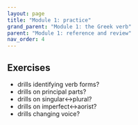 ```yaml
---
layout: page
title: "Module 1: practice"
grand_parent: "Module 1: the Greek verb"
parent: "Module 1: reference and review"
nav_order: 4
---
```


## Exercises



- drills identifying verb forms?
- drills on principal parts?
- drills on singular<->plural?
- drills on imperfect<->aorist?
- drills changing voice?